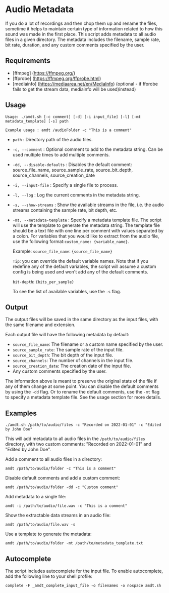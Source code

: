 # Audio Metadata

If you do a lot of recordings and then chop them up and rename the files, sometime it helps to maintain certain type of information related to how this sound was made in the first place. This script adds metadata to all audio files in a given directory. The metadata includes the filename, sample rate, bit rate, duration, and any custom comments specified by the user.

## Requirements

- [ffmpeg] (https://ffmpeg.org/)
- [ffprobe] (https://ffmpeg.org/ffprobe.html)
- [mediainfo] (https://mediaarea.net/en/MediaInfo) (optional - if fforobe fails to get the stream data, mediainfo will be used)instead)

## Usage

```shell
Usage: ./amdt.sh [-c comment] [-d] [-i input_file] [-l] [-mt metadata_template] [-s] path
```

```shell
Example usage : amdt /audioFolder -c "This is a comment"
```

- `path` : Directory path of the audio files.
- `-c, --comment` : Optional comment to add to the metadata string. Can be used multiple times to add multiple comments.
- `-dd, --disable-defaults` : Disables the default comment: source_file_name, source_sample_rate, source_bit_depth, source_channels, source_creation_date
- `-i, --input-file` : Specify a single file to process.
- `-l, --log` : Log the current comments in the metadata string.
- `-s, --show-streams` : Show the available streams in the file, i.e. the audio streams containing the sample rate, bit depth, etc.
- `-mt, --metadata-template` : Specify a metadata template file. The script will use the template to generate the metadata string.
     The template file should be a text file with one line per comment with values separated by a colon.
     For variables that you would like to extract from the audio file, use the following format:`custom_name: {variable_name}`.

     Example:
     `source_file_name`: `{source_file_name}`

     `Tip`: you can override the default variable names. Note that if you redefine any of the default variables, the script will assume a custom config is being used and won't add any of the default comments.

     `bit-depth`: `{bits_per_sample}`

     To see the list of available variables, use the `-s` flag.

## Output

The output files will be saved in the same directory as the input files, with the same filename and extension.

Each output file will have the following metadata by default:

- `source_file_name`: The filename or a custom name specified by the user.
- `source_sample_rate`: The sample rate of the input file.
- `source_bit_depth`: The bit depth of the input file.
- `source_channels`: The number of channels in the input file.
- `source_creation_date`: The creation date of the input file.
- Any custom comments specified by the user.

The information above is meant to preserve the original stats of the file if any of them change at some point. You can disable the default comments by using the `-dd` flag. Or to rename the default comments, use the `-mt` flag to specify a metadata template file. See the usage section for more details.

## Examples

```shell
./amdt.sh /path/to/audio/files -c "Recorded on 2022-01-01" -c "Edited by John Doe"
```

This will add metadata to all audio files in the `/path/to/audio/files` directory, with two custom comments: "Recorded on 2022-01-01" and "Edited by John Doe".

Add a comment to all audio files in a directory:

```shell
amdt /path/to/audio/folder -c "This is a comment"
```

Disable default comments and add a custom comment:

```shell
amdt /path/to/audio/folder -dd -c "Custom comment"
```

Add metadata to a single file:

```shell
amdt -i /path/to/audio/file.wav -c "This is a comment"
```

Show the extractable data streams in an audio file:

```shell
amdt /path/to/audio/file.wav -s
```

Use a template to generate the metadata:

```shell
amdt /path/to/audio/folder -mt /path/to/metadata_template.txt
```


## Autocomplete

The script includes autocomplete for the input file. To enable autocomplete, add the following line to your shell profile:

```
complete -F _amdt_complete_input_file -o filenames -o nospace amdt.sh
```
